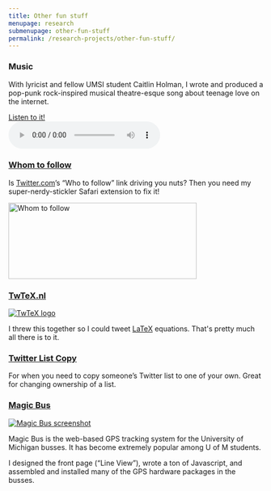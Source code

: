 ```yaml
---
title: Other fun stuff
menupage: research
submenupage: other-fun-stuff
permalink: /research-projects/other-fun-stuff/
---
```


### Music

With lyricist and fellow UMSI student Caitlin Holman, I wrote and produced a pop-punk rock-inspired musical theatre-esque song about teenage love on the internet.

[Listen to it!]({{site.baseurl}}/post-uploads/omg_he_friended_me.m4a)  
<audio src="{{site.baseurl}}/post-uploads/omg_he_friended_me.m4a" controls="controls"></audio>

### [Whom to follow](https://github.com/Noleli/Whom-to-follow)

Is <a  href="http://twitter.com">Twitter.com</a>’s “Who to follow” link driving you nuts? Then you need my super-nerdy-stickler Safari extension to fix it!

<a  href="https://github.com/Noleli/Whom-to-follow"><img src="{{site.baseurl}}/post-uploads/whomtofollow.png" alt="Whom to follow" title="whomtofollow" width="372" height="151" /></a>

<h3><a  href="http://twtex.nl">TwTeX.nl</a></h3>

<p><a  href="http://twtex.nl"><img src="{{site.baseurl}}/post-uploads/twTeX_logo.png" alt="TwTeX logo"></a></p>

<p>I threw this together so I could tweet <a  href="http://www.latex-project.org/">LaTeX</a> equations. That's pretty much all there is to it.</p>

<h3><a  href="http://projects.noahliebman.net/listcopy/">Twitter List Copy</a></h3>

<p>For when you need to copy someone’s Twitter list to one of your own. Great for changing ownership of a list.</p>

<h3><a  href="http://mbus.pts.umich.edu/">Magic Bus</a></h3>

<p><a  href="{{site.baseurl}}/post-uploads/magicbus_full.png" title="Magic Bus screenshot"><img src="{{site.baseurl}}/post-uploads/magicbus_thumb.png" alt="Magic Bus screenshot"></a></p>

<p>Magic Bus is the web-based GPS tracking system for the University of Michigan busses. It has become extremely popular among U of M students.</p>

<p>I designed the front page (“Line View”), wrote a ton of Javascript, and assembled and installed many of the GPS hardware packages in the busses.</p>